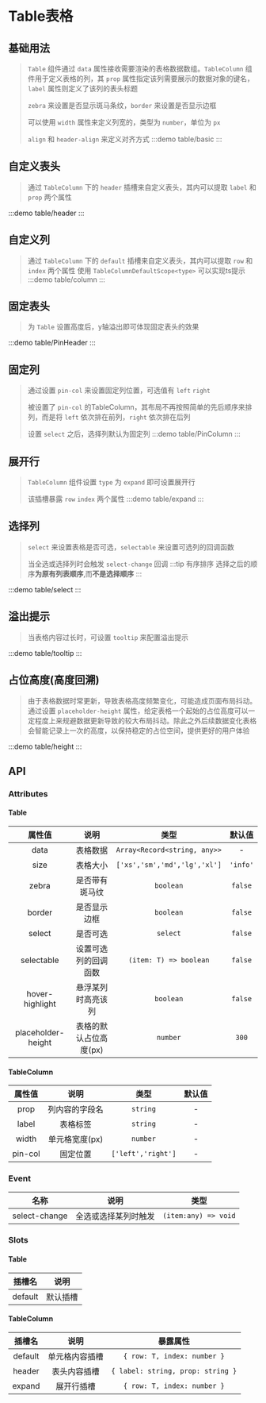 # Table表格

## 基础用法
> `Table` 组件通过 `data` 属性接收需要渲染的表格数据数组。`TableColumn` 组件用于定义表格的列，其 `prop` 属性指定该列需要展示的数据对象的键名，`label` 属性则定义了该列的表头标题
>> 
> `zebra` 来设置是否显示斑马条纹，`border` 来设置是否显示边框
>>
> 可以使用 `width` 属性来定义列宽的，类型为 `number`，单位为 `px`
>>
> `align` 和 `header-align` 来定义对齐方式
:::demo table/basic
:::


## 自定义表头
> 通过 `TableColumn` 下的 `header` 插槽来自定义表头，其内可以提取 `label` 和 `prop` 两个属性

:::demo table/header
:::

## 自定义列
> 通过 `TableColumn` 下的 `default` 插槽来自定义表头，其内可以提取 `row` 和 `index` 两个属性
> 使用 `TableColumnDefaultScope<type>` 可以实现ts提示
:::demo table/column
:::


## 固定表头
> 为 `Table` 设置高度后，y轴溢出即可体现固定表头的效果

:::demo table/PinHeader
:::


## 固定列
> 通过设置 `pin-col` 来设置固定列位置，可选值有 `left` `right`
>>
> 被设置了 `pin-col` 的TableColumn，其布局不再按照简单的先后顺序来排列，而是将 `left` 依次排在前列，`right` 依次排在后列
>> 
> 设置 `select` 之后，选择列默认为固定列
:::demo table/PinColumn
:::

## 展开行
> `TableColumn` 组件设置 `type` 为 `expand` 即可设置展开行
>>
> 该插槽暴露 `row` `index` 两个属性
:::demo table/expand
:::


## 选择列
> `select` 来设置表格是否可选，`selectable` 来设置可选列的回调函数
>>
> 当全选或选择列时会触发 `select-change` 回调
:::tip 有序排序
选择之后的顺序**为原有列表顺序**,而**不是选择顺序**
:::


:::demo table/select
:::

## 溢出提示
> 当表格内容过长时，可设置 `tooltip` 来配置溢出提示 

:::demo table/tooltip
:::


## 占位高度(高度回溯)
> 由于表格数据时常更新，导致表格高度频繁变化，可能造成页面布局抖动。通过设置 `placeholder-height` 属性，给定表格一个起始的占位高度可以一定程度上来规避数据更新导致的较大布局抖动。除此之外后续数据变化表格会智能记录上一次的高度，以保持稳定的占位空间，提供更好的用户体验

:::demo table/height
:::

## API

### Attributes

#### Table
|       属性值       |          说明          |             类型             |  默认值  |
| :----------------: | :--------------------: | :--------------------------: | :------: |
|        data        |        表格数据        | `Array<Record<string, any>>` |    -     | - |
|        size        |        表格大小        | `['xs','sm','md','lg','xl']` | `'info'` |
|       zebra        |     是否带有斑马纹     |          `boolean`           | `false`  |
|       border       |      是否显示边框      |          `boolean`           | `false`  |
|       select       |        是否可选        |           `select`           | `false`  |
|     selectable     |  设置可选列的回调函数  |    `(item: T) => boolean`    | `false`  |
|  hover-highlight   |   悬浮某列时高亮该列   |          `boolean`           | `false`  |
| placeholder-height | 表格的默认占位高度(px) |           `number`           |  `300`   |

#### TableColumn
| 属性值  |      说明      |        类型        | 默认值 |
| :-----: | :------------: | :----------------: | :----: |
|  prop   | 列内容的字段名 |      `string`      |   -    |
|  label  |    表格标签    |      `string`      |   -    |
|  width  | 单元格宽度(px) |      `number`      |   -    |
| pin-col |    固定位置    | `['left','right']` |   -    |


### Event
|     名称      |         说明         |         类型         |
| :-----------: | :------------------: | :------------------: |
| select-change | 全选或选择某列时触发 | `(item:any) => void` |

### Slots

#### Table
| 插槽名  |   说明   |
| :-----: | :------: |
| default | 默认插槽 |

#### TableColumn
| 插槽名  |      说明      |             暴露属性              |
| :-----: | :------------: | :-------------------------------: |
| default | 单元格内容插槽 |    `{ row: T, index: number }`    |
| header  |  表头内容插槽  | `{ label: string, prop: string }` |
| expand  |   展开行插槽   |    `{ row: T, index: number }`    |

